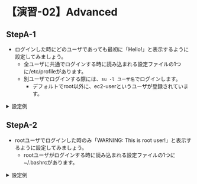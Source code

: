 # 【演習-02】Advanced

## StepA-1

- ログインした時にどのユーザであっても最初に「Hello!」と表示するように設定してみましょう。
    - 全ユーザに共通でログインする時に読み込まれる設定ファイルの1つに/etc/profileがあります。
    - 別ユーザでログインする際には、`su -l ユーザ名`でログインします。
        - デフォルトでroot以外に、ec2-userというユーザが登録されています。

<details>
<summary>設定例</summary>
<div>

```bash
echo 'echo "Hello!"' >> /etc/profile
su -l root
su -l ec2-user
```

</div>
</details>

## StepA-2

- rootユーザでログインした時のみ「WARNING: This is root user!」と表示するように設定してみましょう。
    - rootユーザがログインする時に読み込まれる設定ファイルの1つに~/.bashrcがあります。

<details>
<summary>設定例</summary>
<div>

```bash
echo 'echo "WARNING: This is root user!"' >> ~/.bashrc
su -l root
su -l ec2-user
```

以上。

---

[演習-03のページへ](../03/basic.md)
